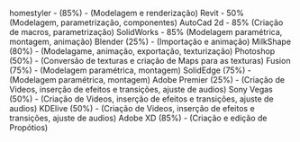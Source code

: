 homestyler - (85%) - (Modelagem e renderização)
Revit - 50% (Modelagem, parametrização, componentes)
AutoCad 2d - 85% (Criação de macros, parametrização)
SolidWorks - 85% (Modelagem paramétrica, montagem, animação)
Blender (25%) - (Importação e animação)
MilkShape (80%) - (Modelagame, animação, exportação, texturização)
Photoshop (50%) - (Conversão de texturas e criação de Maps para as texturas)
Fusion (75%) - (Modelagem paramétrica, montagem)
SolidEdge (75%) - (Modelagem paramétrica, montagem)
Adobe Premier (25%) - (Criação de Videos, inserção de efeitos e transições, ajuste de audios)
Sony Vegas (50%) - (Criação de Videos, inserção de efeitos e transições, ajuste de audios)
KDElive (50%) - (Criação de Videos, inserção de efeitos e transições, ajuste de audios)
Adobe XD (85%) - (Criação e edição de Propótios)



